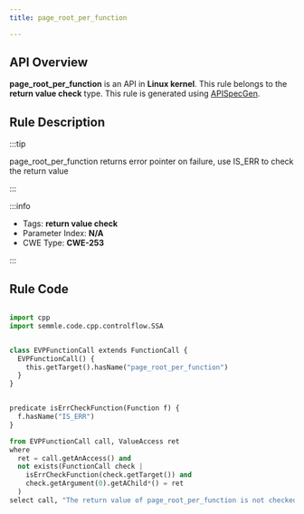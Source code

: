 ```yaml
---
title: page_root_per_function

---
```



## API Overview
**page_root_per_function** is an API in **Linux kernel**. This rule belongs to the **return value check** type. This rule is generated using [APISpecGen](../../tools/APISpecGen).
## Rule Description

:::tip

page_root_per_function returns error pointer on failure, use IS_ERR to check the return value

:::

:::info

- Tags: **return value check**
- Parameter Index: **N/A**
- CWE Type: **CWE-253**

:::

## Rule Code
```python

import cpp
import semmle.code.cpp.controlflow.SSA


class EVPFunctionCall extends FunctionCall {
  EVPFunctionCall() {
    this.getTarget().hasName("page_root_per_function")
  }
}


predicate isErrCheckFunction(Function f) {
  f.hasName("IS_ERR") 
}

from EVPFunctionCall call, ValueAccess ret
where
  ret = call.getAnAccess() and
  not exists(FunctionCall check |
    isErrCheckFunction(check.getTarget()) and
    check.getArgument(0).getAChild*() = ret
  )
select call, "The return value of page_root_per_function is not checked with IS_ERR."
    
```